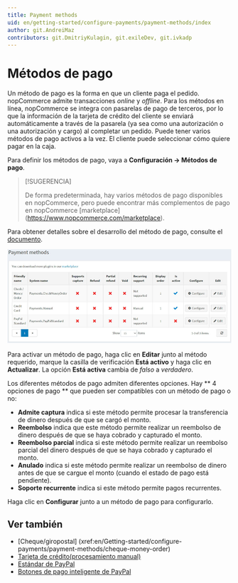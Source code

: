```yaml
---
title: Payment methods
uid: en/getting-started/configure-payments/payment-methods/index
author: git.AndreiMaz
contributors: git.DmitriyKulagin, git.exileDev, git.ivkadp
---
```


# Métodos de pago

Un método de pago es la forma en que un cliente paga el pedido. nopCommerce admite transacciones *online* y *offline*. Para los métodos en línea, nopCommerce se integra con pasarelas de pago de terceros, por lo que la información de la tarjeta de crédito del cliente se enviará automáticamente a través de la pasarela (ya sea como una autorización o una autorización y cargo) al completar un pedido. Puede tener varios métodos de pago activos a la vez. El cliente puede seleccionar cómo quiere pagar en la caja.

Para definir los métodos de pago, vaya a **Configuración → Métodos de pago**.

> [!SUGERENCIA]
>
> De forma predeterminada, hay varios métodos de pago disponibles en nopCommerce, pero puede encontrar más complementos de pago en nopCommerce [marketplace] (https://www.nopcommerce.com/marketplace).

Para obtener detalles sobre el desarrollo del método de pago, consulte el [documento](xref:en/developer/plugins/payment-method).

![métodos](_static/index/payment-methods.jpg)

Para activar un método de pago, haga clic en **Editar** junto al método requerido, marque la casilla de verificación **Está activo** y haga clic en **Actualizar**. La opción **Está activa** cambia de *falso* a *verdadero*.

 Los diferentes métodos de pago admiten diferentes opciones. Hay ** 4 opciones de pago ** que pueden ser compatibles con un método de pago o no:

* **Admite captura** indica si este método permite procesar la transferencia de dinero después de que se cargó el monto.
* **Reembolso** indica que este método permite realizar un reembolso de dinero después de que se haya cobrado y capturado el monto.
* **Reembolso parcial** indica si este método permite realizar un reembolso parcial del dinero después de que se haya cobrado y capturado el monto.
* **Anulado** indica si este método permite realizar un reembolso de dinero antes de que se cargue el monto (cuando el estado de pago está pendiente).
* **Soporte recurrente** indica si este método permite pagos recurrentes.

Haga clic en **Configurar** junto a un método de pago para configurarlo.

## Ver también

* [Cheque/giropostal] (xref:en/Getting-started/configure-payments/payment-methods/cheque-money-order)
* [Tarjeta de crédito(procesamiento manual)](xref:es/Getting-started/configure-payments/payment-methods/credit-card-manual-processing)
* [Estándar de PayPal](xref:en/Getting-started/configure-payments/payment-methods/paypal-standard)
* [Botones de pago inteligente de PayPal](xref:es/Getting-started/configure-payments/payment-methods/paypal-smart-payment-buttons)